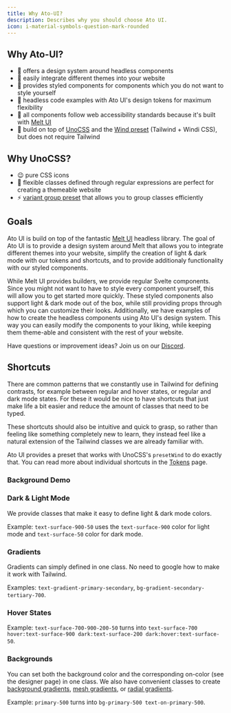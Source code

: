 ```yaml
---
title: Why Ato-UI?
description: Describes why you should choose Ato UI.
icon: i-material-symbols-question-mark-rounded
---
```


<script>
    import { BackgroundDemo } from '$components';
</script>

## Why Ato-UI?

- 🎯 offers a design system around headless components
- 🎨 easily integrate different themes into your website
- 🌈 provides styled components for components which you do not want to style yourself
- 🦄 headless code examples with Ato UI's design tokens for maximum flexibility
- 💜 all components follow web accessibility standards because it's built with [Melt UI](https://www.melt-ui.com/)
- 🌸 build on top of [UnoCSS](https://unocss.dev/) and the [Wind preset](https://unocss.dev/presets/wind) (Tailwind + Windi CSS), but does not require Tailwind

## Why UnoCSS?

- 😉 pure CSS icons
- 💪 flexible classes defined through regular expressions are perfect for creating a themeable website
- ⚡ [variant group preset](https://unocss.dev/transformers/variant-group) that allows you to group classes efficiently

## Goals

Ato UI is build on top of the fantastic [Melt UI](https://github.com/melt-ui/melt-ui) headless library. The goal of Ato UI is to provide a design system around Melt that allows you to integrate different themes into your website, simplify the creation of light & dark mode with our tokens and shortcuts, and to provide additionaly functionality with our styled components.

While Melt UI provides builders, we provide regular Svelte components. Since you might not want to have to style every component yourself, this will allow you to get started more quickly. These styled components also support light & dark mode out of the box, while still providing props through which you can customize their looks. Additionally, we have examples of how to create the headless components using Ato UI's design system. This way you can easily modify the components to your liking, while keeping them theme-able and consistent with the rest of your website.

Have questions or improvement ideas? Join us on our [Discord](https://discord.gg/7PXN3fs3tN).

## Shortcuts

There are common patterns that we constantly use in Tailwind for defining contrasts, for example between regular and hover states, or regular and dark mode states. For these it would be nice to have shortcuts that just make life a bit easier and reduce the amount of classes that need to be typed.

These shortcuts should also be intuitive and quick to grasp, so rather than feeling like something completely new to learn, they instead feel like a natural extension of the Tailwind classes we are already familiar with.

Ato UI provides a preset that works with UnoCSS's `presetWind` to do exactly that. You can read more about individual shortcuts in the [Tokens](/docs/tokens/background) page.

### Background Demo

<BackgroundDemo />

### Dark & Light Mode

We provide classes that make it easy to define light & dark mode colors. 

Example: `text-surface-900-50` uses the `text-surface-900` color for light mode and `text-surface-50` color for dark mode.

### Gradients

Gradients can simply defined in one class. No need to google how to make it work with Tailwind.

Examples: `text-gradient-primary-secondary`, `bg-gradient-secondary-tertiary-700`.

### Hover States

Example: `text-surface-700-900-200-50` turns into `text-surface-700 hover:text-surface-900 dark:text-surface-200 dark:hover:text-surface-50`.

### Backgrounds

You can set both the background color and the corresponding on-color (see the designer page) in one class. We also have convenient classes to create [background gradients](/docs/tokens/background#gradients), [mesh gradients](/docs/tokens/background#mesh-gradients), or [radial gradients](/docs/tokens/background#radial-gradients).

Example: `primary-500` turns into `bg-primary-500 text-on-primary-500`.
